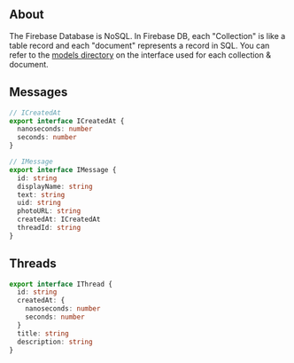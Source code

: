 ## About

The Firebase Database is NoSQL. In Firebase DB, each "Collection" is like a table record and each "document" represents a record in SQL. You can refer to the [models directory](./src/models/) on the interface used for each collection & document.

## Messages

```typescript
// ICreatedAt
export interface ICreatedAt {
  nanoseconds: number
  seconds: number
}

// IMessage
export interface IMessage {
  id: string
  displayName: string
  text: string
  uid: string
  photoURL: string
  createdAt: ICreatedAt
  threadId: string
}
```

## Threads

```typescript
export interface IThread {
  id: string
  createdAt: {
    nanoseconds: number
    seconds: number
  }
  title: string
  description: string
}
```
